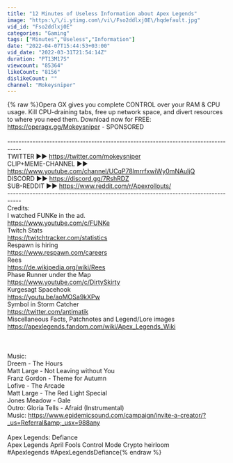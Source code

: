 ```yaml
---
title: "12 Minutes of Useless Information about Apex Legends"
image: "https:\/\/i.ytimg.com\/vi\/Fso2ddlxj0E\/hqdefault.jpg"
vid_id: "Fso2ddlxj0E"
categories: "Gaming"
tags: ["Minutes","Useless","Information"]
date: "2022-04-07T15:44:53+03:00"
vid_date: "2022-03-31T21:54:14Z"
duration: "PT13M17S"
viewcount: "85364"
likeCount: "8156"
dislikeCount: ""
channel: "Mokeysniper"
---
```

{% raw %}Opera GX gives you complete CONTROL over your RAM &amp; CPU usage. Kill CPU-draining tabs, free up network space, and divert resources to where you need them. Download now for FREE:  <a rel="nofollow" target="blank" href="https://operagx.gg/Mokeysniper">https://operagx.gg/Mokeysniper</a> - SPONSORED<br /><br />-----------------------------------------------------------------------------------<br />TWITTER  ►► <a rel="nofollow" target="blank" href="https://twitter.com/mokeysniper">https://twitter.com/mokeysniper</a><br />CLIP+MEME-CHANNEL  ►► <a rel="nofollow" target="blank" href="https://www.youtube.com/channel/UCqP78lmrrfxwiWy0mNAuljQ">https://www.youtube.com/channel/UCqP78lmrrfxwiWy0mNAuljQ</a><br />DISCORD  ►► <a rel="nofollow" target="blank" href="https://discord.gg/7RshRDZ">https://discord.gg/7RshRDZ</a><br />SUB-REDDIT  ►► <a rel="nofollow" target="blank" href="https://www.reddit.com/r/Apexrollouts/">https://www.reddit.com/r/Apexrollouts/</a><br />-----------------------------------------------------------------------------------<br />Credits:<br />I watched FUNKe in the ad.<br /><a rel="nofollow" target="blank" href="https://www.youtube.com/c/FUNKe">https://www.youtube.com/c/FUNKe</a><br />Twitch Stats<br /><a rel="nofollow" target="blank" href="https://twitchtracker.com/statistics">https://twitchtracker.com/statistics</a><br />Respawn is hiring<br /><a rel="nofollow" target="blank" href="https://www.respawn.com/careers">https://www.respawn.com/careers</a><br />Rees<br /><a rel="nofollow" target="blank" href="https://de.wikipedia.org/wiki/Rees">https://de.wikipedia.org/wiki/Rees</a><br />Phase Runner under the Map<br /><a rel="nofollow" target="blank" href="https://www.youtube.com/c/DirtySkirty">https://www.youtube.com/c/DirtySkirty</a><br />Kurgesagt Spacehook<br /><a rel="nofollow" target="blank" href="https://youtu.be/aoMOSa9kXPw">https://youtu.be/aoMOSa9kXPw</a><br />Symbol in Storm Catcher<br /><a rel="nofollow" target="blank" href="https://twitter.com/antimatik">https://twitter.com/antimatik</a><br />Miscellaneous Facts, Patchnotes and Legend/Lore images<br /><a rel="nofollow" target="blank" href="https://apexlegends.fandom.com/wiki/Apex_Legends_Wiki">https://apexlegends.fandom.com/wiki/Apex_Legends_Wiki</a><br /><br /><br /><br />Music:<br />Dreem - The Hours<br />Matt Large - Not Leaving without You<br />Franz Gordon - Theme for Autumn<br />Lofive - The Arcade<br />Matt Large  - The Red Light Special<br />Jones Meadow - Gale<br />Outro: Gloria Tells - Afraid (Instrumental)<br />Music: <a rel="nofollow" target="blank" href="https://www.epidemicsound.com/campaign/invite-a-creator/?_us=Referral&amp;_usx=988any">https://www.epidemicsound.com/campaign/invite-a-creator/?_us=Referral&amp;_usx=988any</a><br /><br />Apex Legends: Defiance <br />Apex Legends April Fools Control Mode Crypto heirloom<br />#Apexlegends #ApexLegendsDefiance{% endraw %}

